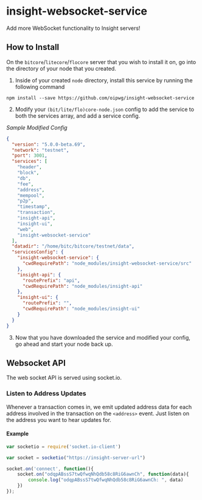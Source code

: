 # insight-websocket-service
Add more WebSocket functionality to Insight servers!

## How to Install
On the `bitcore`/`litecore`/`flocore` server that you wish to install it on, go into the directory of your node that you created.

1. Inside of your created `node` directory, install this service by running the following command
```
npm install --save https://github.com/oipwg/insight-websocket-service
```
2. Modify your `(bit/lite/flo)core-node.json` config to add the service to both the services array, and add a service config.

*Sample Modified Config*
```json
{
  "version": "5.0.0-beta.69",
  "network": "testnet",
  "port": 3001,
  "services": [
    "header",
    "block",
    "db",
    "fee",
    "address",
    "mempool",
    "p2p",
    "timestamp",
    "transaction",
    "insight-api",
    "insight-ui",
    "web",
    "insight-websocket-service"
  ],
  "datadir": "/home/bitc/bitcore/testnet/data",
  "servicesConfig": {
    "insight-websocket-service": {
      "cwdRequirePath": "node_modules/insight-websocket-service/src"
    },
    "insight-api": {
      "routePrefix": "api",
      "cwdRequirePath": "node_modules/insight-api"
    },
    "insight-ui": {
      "routePrefix": "",
      "cwdRequirePath": "node_modules/insight-ui"
    }
  }
}
```

3. Now that you have downloaded the service and modified your config, go ahead and start your node back up.

## Websocket API

The web socket API is served using socket.io.

### Listen to Address Updates
Whenever a transaction comes in, we emit updated address data for each address involved in the transaction on the `<address>` event. Just listen on the address you want to hear updates for.
#### Example
```javascript
var socketio = require('socket.io-client')

var socket = socketio("https://insight-server-url")

socket.on('connect', function(){
	socket.on("odqpABssS7twQfwqNhQdb58c8RiG6awnCh", function(data){
		console.log("odqpABssS7twQfwqNhQdb58c8RiG6awnCh: ", data)
	})
});
```

